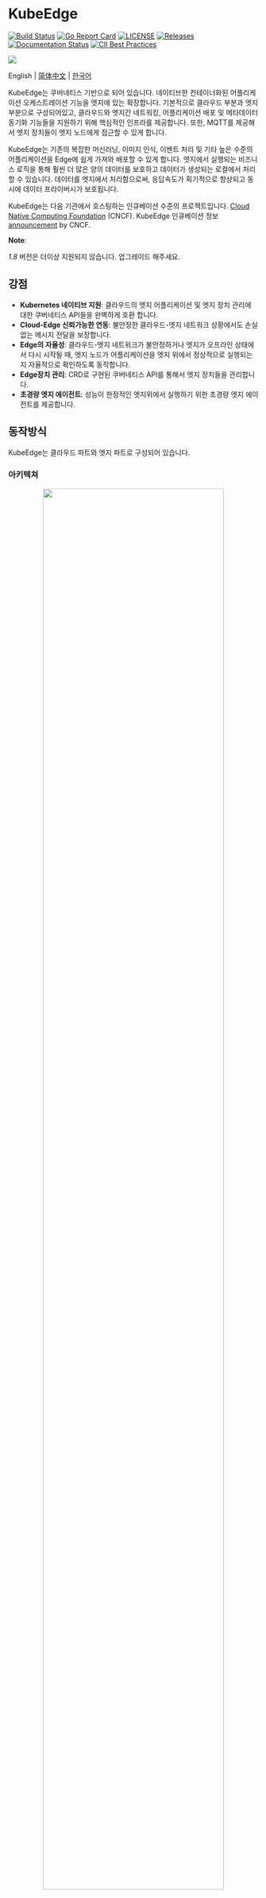 
# KubeEdge
[![Build Status](https://travis-ci.org/kubeedge/kubeedge.svg?branch=master)](https://travis-ci.org/kubeedge/kubeedge)
[![Go Report Card](https://goreportcard.com/badge/github.com/kubeedge/kubeedge)](https://goreportcard.com/report/github.com/kubeedge/kubeedge)
[![LICENSE](https://img.shields.io/github/license/kubeedge/kubeedge.svg?style=flat-square)](/LICENSE)
[![Releases](https://img.shields.io/github/release/kubeedge/kubeedge/all.svg?style=flat-square)](https://github.com/kubeedge/kubeedge/releases)
[![Documentation Status](https://readthedocs.org/projects/kubeedge/badge/?version=latest)](https://kubeedge.readthedocs.io/en/latest/?badge=latest)
[![CII Best Practices](https://bestpractices.coreinfrastructure.org/projects/3018/badge)](https://bestpractices.coreinfrastructure.org/projects/3018)

<img src="./docs/images/kubeedge-logo-only.png">

English | [简体中文](./README_zh.md) | [한국어](./README_ko.md)

KubeEdge는 쿠버네티스 기반으로 되어 있습니다. 네이티브한 컨테이너화된 어플리케이션 오케스트레이션 기능을 엣지에 있는 확장합니다.
기본적으로 클라우드 부분과 엣지 부분으로 구성되어있고, 클라우드와 엣지간 네트워킹, 어플리케이션 배포 및 메타데이터 동기화 기능들을 지원하기 위해 핵심적인 인프라를 제공합니다.
또한, MQTT를 제공해서 엣지 장치들이 엣지 노드에게 접근할 수 있게 합니다.

KubeEdge는 기존의 복잡한 머신러닝, 이미지 인식, 이벤트 처리 및 기타 높은 수준의 어플리케이션을 Edge에 쉽게 가져와 배포할 수 있게 합니다.
엣지에서 실행되는 비즈니스 로직을 통해 훨씬 더 많은 양의 데이터를 보호하고 데이터가 생성되는 로컬에서 처리할 수 있습니다.
데이터를 엣지에서 처리함으로써, 응답속도가 획기적으로 향상되고 동시에 데이터 프라이버시가 보호됩니다.

KubeEdge는 다음 기관에서 호스팅하는 인큐베이션 수준의 프로젝트입니다. [Cloud Native Computing Foundation](https://cncf.io) (CNCF).
KubeEdge 인큐베이션 정보 [announcement](https://www.cncf.io/blog/2020/09/16/toc-approves-kubeedge-as-incubating-project/) by CNCF.

**Note**:

 *1.8* 버전은 더이상 지원되지 않습니다. 업그레이드 해주세요. 

## 강점

- **Kubernetes 네이티브 지원**: 클라우드의 엣지 어플리케이션 및 엣지 장치 관리에 대한 쿠버네티스 API들을 완벽하게 호환 합니다.
- **Cloud-Edge 신뢰가능한 연동**: 불안정한 클라우드-엣지 네트워크 상황에서도 손실없는 메시지 전달을 보장합니다. 
- **Edge의 자율성**: 클라우드-엣지 네트워크가 불안정하거나 엣지가 오프라인 상태에서 다시 시작될 때, 엣지 노드가 어플리케이션을 엣지 위에서 정상적으로 실행되는지 자율적으로 확인하도록 동작합니다. 
- **Edge장치 관리**: CRD로 구현된 쿠버네티스 API를 통해서 엣지 장치들을 관리합니다.
- **초경량 엣지 에이전트**: 성능이 한정적인 엣지위에서 실행하기 위한 초경량 엣지 에이전트를 제공합니다.


## 동작방식

KubeEdge는 클라우드 파트와 엣지 파트로 구성되어 있습니다.

### 아키텍쳐

<div  align="center">
<img src="./docs/images/kubeedge_arch.png" width = "85%" align="center">
</div>

### 클라우드 파트
- [CloudHub](https://kubeedge.io/en/docs/architecture/cloud/cloudhub): 클라우드 사이드에서, 변경사항 감지하여 메시지를 캐싱하고 Edge hub로 전달하는 웹소켓 서버입니다.
- [EdgeController](https://kubeedge.io/en/docs/architecture/cloud/edge_controller): 데이터가 특정 엣지노드의 대상이 될 수 있게 엣지 노드 및 포드 메타데이터를 관리하는 쿠버네티스 확장 컨트롤러 입니다.
- [DeviceController](https://kubeedge.io/en/docs/architecture/cloud/device_controller): 엣지와 클라우드 간 장치의 메타데이터/상태데이터가 동기화 될 수 있도록 장치를 관리하는 쿠버네티스 확장 컨트롤러 입니다. 


### 엣지 파트
- [EdgeHub](https://kubeedge.io/en/docs/architecture/edge/edgehub): 엣지 컴퓨팅을 위해 클라우드 서비스와 상호작용하는 웹 소켓 클라이언트(KubeEdge 아키텍쳐의 Edge Controller와 비슷함). 여기에는 클라우드 사이드의 리소스 업데이트를 엣지에 동기화하고, 엣지 사이드 호스트 및 장치 상태 변화를 클라우드에 보고하는 기능이 포함되어 있음. 
- [Edged](https://kubeedge.io/en/docs/architecture/edge/edged): 엣지노드 에서 실행되는 에이전트 프로그램으로 컨테이너화된 어플리케이션을 관리합니다.
- [EventBus](https://kubeedge.io/en/docs/architecture/edge/eventbus): MQTT 서버(mosquitto)와 상호 작용하는 MQTT 클라이언트로 다른 구성 요소에 대한 게시 및 구독 기능을 제공합니다.
- [ServiceBus](https://kubeedge.io/en/docs/architecture/edge/servicebus): HTTP REST 서버 와 상호작용하는 HTTP 클라이언트, 클라우드 구성 요소에 대한 HTTP 클라이언트 기능을 통해서 엣지에서 실행되는 HTTP 서버에 접근 할 수 있게 합니다.
- [DeviceTwin](https://kubeedge.io/en/docs/architecture/edge/devicetwin): 장치 상태를 저장하고 장치 상태를 클라우드에 동기화하는 일을 담당합니다. 또한 어플리케이션에 대한 쿼리 인터페이스를 제공합니다.
- [MetaManager](https://kubeedge.io/en/docs/architecture/edge/metamanager): edged와 edgehub 사이의 메시지 처리기. 메타 데이터를 경량 데이터베이스(SQLite)에 저장 및 조회하는 기능도 담당한다.

## 쿠버네티스 호환

|                        | Kubernetes 1.16 | Kubernetes 1.17 | Kubernetes 1.18 | Kubernetes 1.19 | Kubernetes 1.20 | Kubernetes 1.21 | Kubernetes 1.22 |
|------------------------|-----------------|-----------------|-----------------|-----------------|-----------------|-----------------|-----------------|
| KubeEdge 1.10          | ✓               | ✓               | ✓               | ✓               | ✓               | ✓               | ✓               |
| KubeEdge 1.11          | ✓               | ✓               | ✓               | ✓               | ✓               | ✓               | ✓               |
| KubeEdge 1.12          | ✓               | ✓               | ✓               | ✓               | ✓               | ✓               | ✓               |
| KubeEdge HEAD (master) | ✓               | ✓               | ✓               | ✓               | ✓               | ✓               | ✓               |

Key:
* `✓` KubeEdge와 Kubernetes가 정확하게 호환됩니다.
* `+` KubeEdge에 Kubernetes 버전에 사용할 수 없는 기능 또는 API 객체가 있습니다.
* `-` Kubernetes 버전에 KubeEdge 가 사용할 수 없는 기능 또는 API 객체가 있습니다.

## 가이드

시작하려면 다음 문서를 참고하세요 [doc](https://kubeedge.io/en/docs).

좀 더 상세한 정보를 알고 싶다면 다음 문서를 참고하세요 [kubeedge.io](https://kubeedge.io).

KubeEdge를 좀 더 깊히 배우고 싶다면, 다음 링크의 몇 몇 예시들을 시도해보세요 [examples](https://github.com/kubeedge/examples).

## 로드맵

* [2021 로드맵](./docs/roadmap.md#roadmap)

## 미팅

정기 커뮤니티 미팅:
- 유럽 시간: **수요일 16:30-17:30 북경 시간 기준** (2020년 2월 19일 부터 시작해서, 격주로 진행).
([시간대를 변환하십시오.](https://www.thetimezoneconverter.com/?t=16%3A30&tz=GMT%2B8&))
- 태평양 시간: **수요일 10:00-11:00 북경 시간 기준** (2020년 2월 26일 부터 시작해서, 격주로 진행).
([시간대를 변환하십시오.](https://www.thetimezoneconverter.com/?t=10%3A00&tz=GMT%2B8&))

자료:
- [회의록 및 의제](https://docs.google.com/document/d/1Sr5QS_Z04uPfRbA7PrXr3aPwCRpx7EtsyHq7mp6CnHs/edit)
- [회의 녹음](https://www.youtube.com/playlist?list=PLQtlO1kVWGXkRGkjSrLGEPJODoPb8s5FM)
- [회의 링크](https://zoom.us/j/4167237304)
- [회의 캘린더](https://calendar.google.com/calendar/embed?src=8rjk8o516vfte21qibvlae3lj4%40group.calendar.google.com) | [구독](https://calendar.google.com/calendar?cid=OHJqazhvNTE2dmZ0ZTIxcWlidmxhZTNsajRAZ3JvdXAuY2FsZW5kYXIuZ29vZ2xlLmNvbQ)

## 연락처

지원이 필요한 경우 [문제 해결 가이드](https://kubeedge.io/en/docs/developer/troubleshooting)로 시작하여 설명된 프로세스를 진행하세요.

궁금한 점이 있으면 다음 방법으로 언제든지 문의해 주세요.

- [메일링 목록](https://groups.google.com/forum/#!forum/kubeedge)
- [슬랙](https://join.slack.com/t/kubeedge/shared_invite/enQtNjc0MTg2NTg2MTk0LWJmOTBmOGRkZWNhMTVkNGU1ZjkwNDY4MTY4YTAwNDAyMjRkMjdlMjIzYmMxODY1NGZjYzc4MWM5YmIxZjU1ZDI)
- [트위터](https://twitter.com/kubeedge)

## 컨트리뷰터

컨트리뷰터가 되는 데 관심이 있고 참여하고 싶다면, KubeEdge 코드를 개발하려면 [CONTRIBUTING](./CONTRIBUTING.md)을 참조하십시오.
패치 제출 및 컨트리뷰션 워크플로우에 대한 세부 정보.

## 보안

### 보안 감사

KubeEdge의 제3자 보안 감사가 2022년 7월에 완료되었습니다. 또한 KubeEdge 커뮤니티는 KubeEdge의 전체 시스템 보안 분석을 완료했습니다. 자세한 보고서는 다음과 같습니다.

- [보안 감사](https://github.com/kubeedge/community/blob/master/sig-security/sig-security-audit/KubeEdge-security-audit-2022.pdf)

- [위협 모델 및 보안 보호 분석 문서](https://github.com/kubeedge/community/blob/master/sig-security/sig-security-audit/KubeEdge-threat-model-and-security-protection-analysis.md)

### 보안 취약점 보고

보안 연구원, 산업 조직 및 사용자 분들은 의심되는 취약점을 발견하신다면 우리 보안 팀(`cncf-kubeedge-security@lists.cncf.io`)에 문의해주시길 바랍니다. 팀은 문제의 심각성을 진단하고 해결 방법을 결정하는 데 도움을 줄 것입니다. 발견 즉시 문의 해주시면 감사하겠습니다.

보안 프로세스 및 취약점 보고 방법에 대한 자세한 내용은 [보안 정책](https://github.com/kubeedge/community/blob/master/team-security/SECURITY.md)을 참조하세요.

## 라이센스

KubeEdge는 Apache 2.0 라이선스를 따릅니다. 자세한 내용은 [LICENSE](LICENSE) 파일을 참조하십시오.
